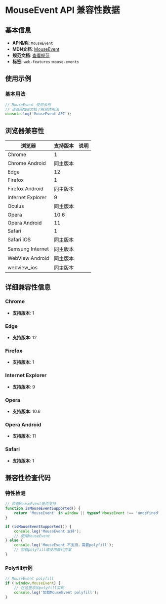 # MouseEvent API 兼容性数据

## 基本信息

- **API名称**: `MouseEvent`
- **MDN文档**: [MouseEvent](https://developer.mozilla.org/docs/Web/API/MouseEvent)
- **规范文档**: [查看规范](https://w3c.github.io/uievents/#interface-mouseevent,https://drafts.csswg.org/cssom-view/#extensions-to-the-mouseevent-interface,https://w3c.github.io/pointerlock/#extensions-to-the-mouseevent-interface)
- **标签**: `web-features:mouse-events`

## 使用示例

### 基本用法

```javascript
// MouseEvent 使用示例
// 请查阅MDN文档了解具体用法
console.log('MouseEvent API');
```

## 浏览器兼容性

| 浏览器 | 支持版本 | 说明 |
|--------|----------|------|
| Chrome | 1 |  |
| Chrome Android | 同主版本 |  |
| Edge | 12 |  |
| Firefox | 1 |  |
| Firefox Android | 同主版本 |  |
| Internet Explorer | 9 |  |
| Oculus | 同主版本 |  |
| Opera | 10.6 |  |
| Opera Android | 11 |  |
| Safari | 1 |  |
| Safari iOS | 同主版本 |  |
| Samsung Internet | 同主版本 |  |
| WebView Android | 同主版本 |  |
| webview_ios | 同主版本 |  |

## 详细兼容性信息

### Chrome

- **支持版本**: 1

### Edge

- **支持版本**: 12

### Firefox

- **支持版本**: 1

### Internet Explorer

- **支持版本**: 9

### Opera

- **支持版本**: 10.6

### Opera Android

- **支持版本**: 11

### Safari

- **支持版本**: 1

## 兼容性检查代码

### 特性检测

```javascript
// 检查MouseEvent是否支持
function isMouseEventSupported() {
    return 'MouseEvent' in window || typeof MouseEvent !== 'undefined';
}

if (isMouseEventSupported()) {
    console.log('MouseEvent 支持');
    // 使用MouseEvent
} else {
    console.log('MouseEvent 不支持，需要polyfill');
    // 加载polyfill或使用替代方案
}
```

### Polyfill示例

```javascript
// MouseEvent polyfill
if (!window.MouseEvent) {
    // 在这里添加polyfill实现
    console.log('加载MouseEvent polyfill');
}
```

